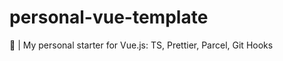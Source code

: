 # personal-vue-template

:cookie: | My personal starter for Vue.js: TS, Prettier, Parcel, Git Hooks
